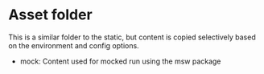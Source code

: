# Asset folder

This is a similar folder to the static, but content is copied selectively based on the environment and config options.

-   mock: Content used for mocked run using the msw package
